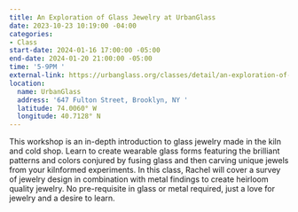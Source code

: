 ```yaml
---
title: An Exploration of Glass Jewelry at UrbanGlass
date: 2023-10-23 10:19:00 -04:00
categories:
- Class
start-date: 2024-01-16 17:00:00 -05:00
end-date: 2024-01-20 21:00:00 -05:00
time: '5-9PM '
external-link: https://urbanglass.org/classes/detail/an-exploration-of-glass-jewelry
location:
  name: UrbanGlass
  address: '647 Fulton Street, Brooklyn, NY '
  latitude: 74.0060° W
  longitude: 40.7128° N
---
```


This workshop is an in-depth introduction to glass jewelry made in the kiln and cold shop. Learn to create wearable glass forms featuring the brilliant patterns and colors conjured by fusing glass and then carving unique jewels from your kilnformed experiments. In this class, Rachel will cover a survey of jewelry design in combination with metal findings to create heirloom quality jewelry. No pre-requisite in glass or metal required, just a love for jewelry and a desire to learn. 